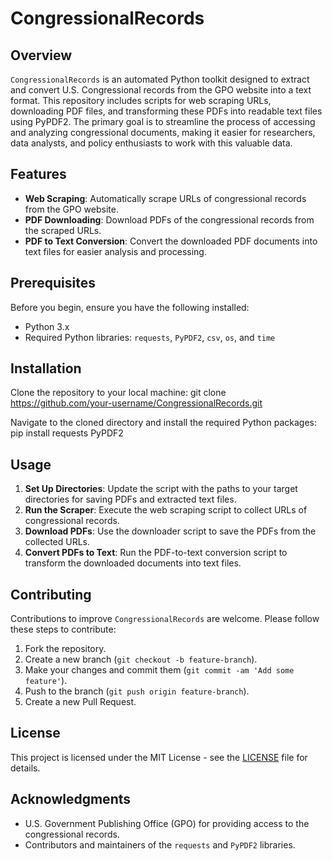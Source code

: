 # CongressionalRecords

## Overview
`CongressionalRecords` is an automated Python toolkit designed to extract and convert U.S. Congressional records from the GPO website into a text format. This repository includes scripts for web scraping URLs, downloading PDF files, and transforming these PDFs into readable text files using PyPDF2. The primary goal is to streamline the process of accessing and analyzing congressional documents, making it easier for researchers, data analysts, and policy enthusiasts to work with this valuable data. 

## Features
- **Web Scraping**: Automatically scrape URLs of congressional records from the GPO website.
- **PDF Downloading**: Download PDFs of the congressional records from the scraped URLs.
- **PDF to Text Conversion**: Convert the downloaded PDF documents into text files for easier analysis and processing.

## Prerequisites
Before you begin, ensure you have the following installed:
- Python 3.x
- Required Python libraries: `requests`, `PyPDF2`, `csv`, `os`, and `time`

## Installation
Clone the repository to your local machine:
git clone https://github.com/your-username/CongressionalRecords.git

Navigate to the cloned directory and install the required Python packages:
pip install requests PyPDF2

## Usage
1. **Set Up Directories**: Update the script with the paths to your target directories for saving PDFs and extracted text files.
2. **Run the Scraper**: Execute the web scraping script to collect URLs of congressional records.
3. **Download PDFs**: Use the downloader script to save the PDFs from the collected URLs.
4. **Convert PDFs to Text**: Run the PDF-to-text conversion script to transform the downloaded documents into text files.

## Contributing
Contributions to improve `CongressionalRecords` are welcome. Please follow these steps to contribute:
1. Fork the repository.
2. Create a new branch (`git checkout -b feature-branch`).
3. Make your changes and commit them (`git commit -am 'Add some feature'`).
4. Push to the branch (`git push origin feature-branch`).
5. Create a new Pull Request.

## License
This project is licensed under the MIT License - see the [LICENSE](LICENSE) file for details.

## Acknowledgments
- U.S. Government Publishing Office (GPO) for providing access to the congressional records.
- Contributors and maintainers of the `requests` and `PyPDF2` libraries.
